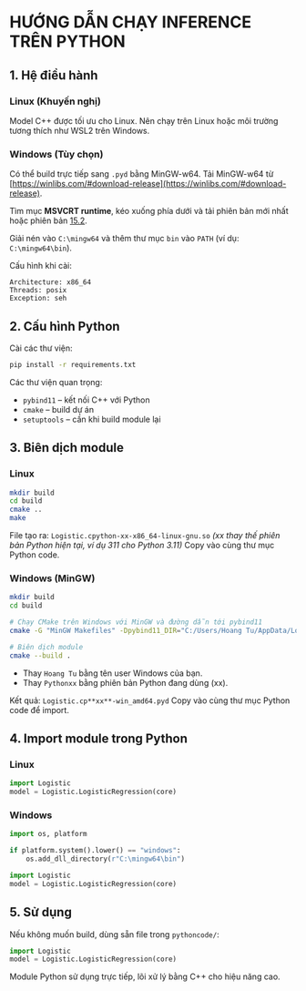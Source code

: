 # HƯỚNG DẪN CHẠY INFERENCE TRÊN PYTHON

## 1. Hệ điều hành

### Linux (Khuyến nghị)

Model C++ được tối ưu cho Linux. Nên chạy trên Linux hoặc môi trường tương thích như WSL2 trên Windows.

### Windows (Tùy chọn)

Có thể build trực tiếp sang `.pyd` bằng MinGW-w64.
Tải MinGW-w64 từ [https://winlibs.com/#download-release](https://winlibs.com/#download-release).

Tìm mục **MSVCRT runtime**, kéo xuống phía dưới và tải phiên bản mới nhất hoặc phiên bản [15.2](https://github.com/brechtsanders/winlibs_mingw/releases/download/15.2.0posix-13.0.0-msvcrt-r2/winlibs-x86_64-posix-seh-gcc-15.2.0-mingw-w64msvcrt-13.0.0-r2.zip).

Giải nén vào `C:\mingw64` và thêm thư mục `bin` vào `PATH` (ví dụ: `C:\mingw64\bin`).

Cấu hình khi cài:

```
Architecture: x86_64
Threads: posix
Exception: seh
```

## 2. Cấu hình Python

Cài các thư viện:

```bash
pip install -r requirements.txt
```

Các thư viện quan trọng:

* `pybind11` – kết nối C++ với Python
* `cmake` – build dự án
* `setuptools` – cần khi build module lại

## 3. Biên dịch module

### Linux

```bash
mkdir build
cd build
cmake ..
make
```

File tạo ra: `Logistic.cpython-xx-x86_64-linux-gnu.so`  *(xx thay thế phiên bản Python hiện tại, ví dụ 311 cho Python 3.11)*
Copy vào cùng thư mục Python code.

### Windows (MinGW)

```bash
mkdir build
cd build

# Chạy CMake trên Windows với MinGW và đường dẫn tới pybind11
cmake -G "MinGW Makefiles" -Dpybind11_DIR="C:/Users/Hoang Tu/AppData/Local/Programs/Python/Pythonxx/Lib/site-packages/pybind11/share/cmake/pybind11" ..

# Biên dịch module
cmake --build .
```

* Thay `Hoang Tu` bằng tên user Windows của bạn.
* Thay `Pythonxx` bằng phiên bản Python đang dùng (xx).

Kết quả: `Logistic.cp**xx**-win_amd64.pyd`
Copy vào cùng thư mục Python code để import.

## 4. Import module trong Python

### Linux

```python
import Logistic
model = Logistic.LogisticRegression(core)
```

### Windows

```python
import os, platform

if platform.system().lower() == "windows":
    os.add_dll_directory(r"C:\mingw64\bin")

import Logistic
model = Logistic.LogisticRegression(core)
```

## 5. Sử dụng

Nếu không muốn build, dùng sẵn file trong `pythoncode/`:

```python
import Logistic
model = Logistic.LogisticRegression(core)
```

Module Python sử dụng trực tiếp, lõi xử lý bằng C++ cho hiệu năng cao.